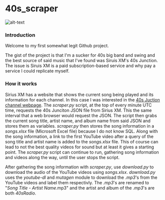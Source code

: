 # 40s_scraper
![alt-text](http://www.essexmobiledisco.co.uk/images/40s.jpg)

### Introduction

 Welcome to my first somewhat legit Github project.  
 
The gist of the project is that I'm a sucker for 40s big band and swing and the best source of said music that I've found was Siruis XM's 40s Junction.  The issue is Siruis XM is a paid subscription-based service and why pay a service I could replicate myself.  

### How it works
Sirius XM has a website that shows the current song being played and its information for each channel.  In this case I was interested in the [40s Juction channel webpage](https://www.siriusxm.com/40sJunction). The _scraper.py_ script, at the top of every minute UTC time, requests the 40s Junciton JSON file from Sirius XM.  This the same interval that a web browser would request the JSON. The script then grabs the current song title, artist name, and album name from said JSON and stores them as variables. _scraper.py_  then stores the song information in a _songs.xlsx_ file (Microsoft Excel file) because I do not know SQL.  Along with the song information, a link to the first YouTube video after a query of the song title and artist name is added to the _songs.xlsx_ file.  This of course can lead to not the best quality videos for sound but at least it gives a starting point. The _scraper.py_ script can continue to run, gathering song information and videos along the way, until the user stops the script.

After gathering the song information with _scraper.py_, use _download.py_ to download the audio of the YouTube videos using _songs.xlsx_.  _download.py_ uses the _youtube-dl_ and _mutagen_ module to download the _.mp3_'s from the YouTube videos and label them respectivly.  The _.mp3_'s are renamed to "_Song Title_ - _Artist Name_.mp3" and the artist and album of the _.mp3_'s are both _40sRadio_.   
